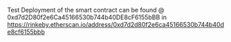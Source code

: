 Test Deployment of the smart contract can be found @ 0xd7d2D80f2e6Ca45166530b744b40DE8cF6155bBB  in
https://rinkeby.etherscan.io/address/0xd7d2d80f2e6ca45166530b744b40de8cf6155bbb

